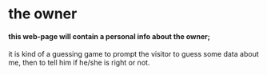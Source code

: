 # the owner
#### this web-page will contain a personal info about the owner;
it is kind of a guessing game to prompt the visitor to guess some data about me, then to tell him if he/she is right or not.
